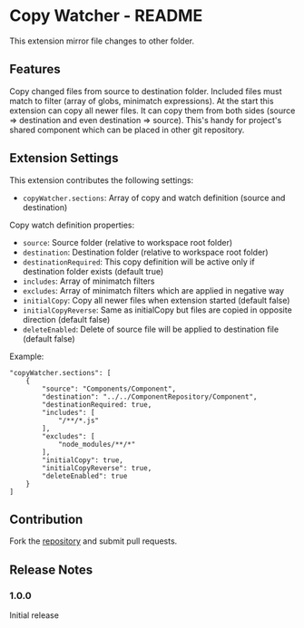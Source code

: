 # Copy Watcher - README

This extension mirror file changes to other folder.


## Features

Copy changed files from source to destination folder. Included files must match to filter (array of globs, minimatch expressions).
At the start this extension can copy all newer files. It can copy them from both sides (source => destination and even destination => source).
This's handy for project's shared component which can be placed in other git repository.


## Extension Settings

This extension contributes the following settings:

* `copyWatcher.sections`: Array of copy and watch definition (source and destination)

Copy watch definition properties:

* `source`: Source folder (relative to workspace root folder)
* `destination`: Destination folder (relative to workspace root folder)
* `destinationRequired`: This copy definition will be active only if destination folder exists (default true)
* `includes`: Array of minimatch filters
* `excludes`: Array of minimatch filters which are applied in negative way
* `initialCopy`: Copy all newer files when extension started (default false)
* `initialCopyReverse`: Same as initialCopy but files are copied in opposite direction (default false)
* `deleteEnabled`: Delete of source file will be applied to destination file (default false)


Example:
```
"copyWatcher.sections": [
    {
        "source": "Components/Component",
        "destination": "../../ComponentRepository/Component",
        "destinationRequired: true,
        "includes": [
            "/**/*.js"
        ],
        "excludes": [
            "node_modules/**/*"
        ],
        "initialCopy": true,
        "initialCopyReverse": true,
        "deleteEnabled": true
    }
]
```

## Contribution

Fork the [repository](https://github.com/pavel-purma/vscode-copy-watcher) and submit pull requests.


## Release Notes

### 1.0.0

Initial release
